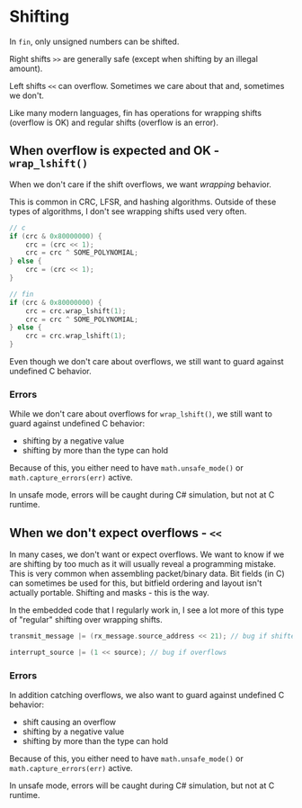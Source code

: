 # Shifting
In `fin`, only unsigned numbers can be shifted.

Right shifts `>>` are generally safe (except when shifting by an illegal amount).

Left shifts `<<` can overflow. Sometimes we care about that and, sometimes we don't.

Like many modern languages, fin has operations for wrapping shifts (overflow is OK) and regular shifts (overflow is an error).

## When overflow is expected and OK - `wrap_lshift()`
When we don't care if the shift overflows, we want *wrapping* behavior.

This is common in CRC, LFSR, and hashing algorithms. Outside of these types of algorithms, I don't see wrapping shifts used very often.

```c
// c
if (crc & 0x80000000) {
    crc = (crc << 1);
    crc = crc ^ SOME_POLYNOMIAL;
} else {
    crc = (crc << 1);
}
```

```c
// fin
if (crc & 0x80000000) {
    crc = crc.wrap_lshift(1);
    crc = crc ^ SOME_POLYNOMIAL;
} else {
    crc = crc.wrap_lshift(1);
}
```

Even though we don't care about overflows, we still want to guard against undefined C behavior.

### Errors
While we don't care about overflows for `wrap_lshift()`, we still want to guard against undefined C behavior:
* shifting by a negative value
* shifting by more than the type can hold

Because of this, you either need to have `math.unsafe_mode()` or `math.capture_errors(err)` active.

In unsafe mode, errors will be caught during C# simulation, but not at C runtime.


## When we don't expect overflows - `<<`
In many cases, we don't want or expect overflows. We want to know if we are shifting by too much as it will usually reveal a programming mistake. This is very common when assembling packet/binary data. Bit fields (in C) can sometimes be used for this, but bitfield ordering and layout isn't actually portable. Shifting and masks - this is the way.

In the embedded code that I regularly work in, I see a lot more of this type of "regular" shifting over wrapping shifts.

```c
transmit_message |= (rx_message.source_address << 21); // bug if shifted source_address overflows
```

```c
interrupt_source |= (1 << source); // bug if overflows
```

### Errors
In addition catching overflows, we also want to guard against undefined C behavior:
* shift causing an overflow
* shifting by a negative value
* shifting by more than the type can hold

Because of this, you either need to have `math.unsafe_mode()` or `math.capture_errors(err)` active.

In unsafe mode, errors will be caught during C# simulation, but not at C runtime.
